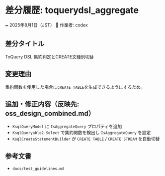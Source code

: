 # 差分履歴: toquerydsl_aggregate

🗕 2025年8月1日（JST）
🧐 作業者: codex

## 差分タイトル
ToQuery DSL 集約判定とCREATE文種別切替

## 変更理由
集約関数を使用した場合に`CREATE TABLE`を生成できるようにするため。

## 追加・修正内容（反映先: oss_design_combined.md）
- `KsqlQueryModel` に `IsAggregateQuery` プロパティを追加
- `KsqlQueryable2.Select` で集約関数を検出し `IsAggregateQuery` を設定
- `KsqlCreateStatementBuilder` が `CREATE TABLE` / `CREATE STREAM` を自動切替

## 参考文書
- `docs/test_guidelines.md`
